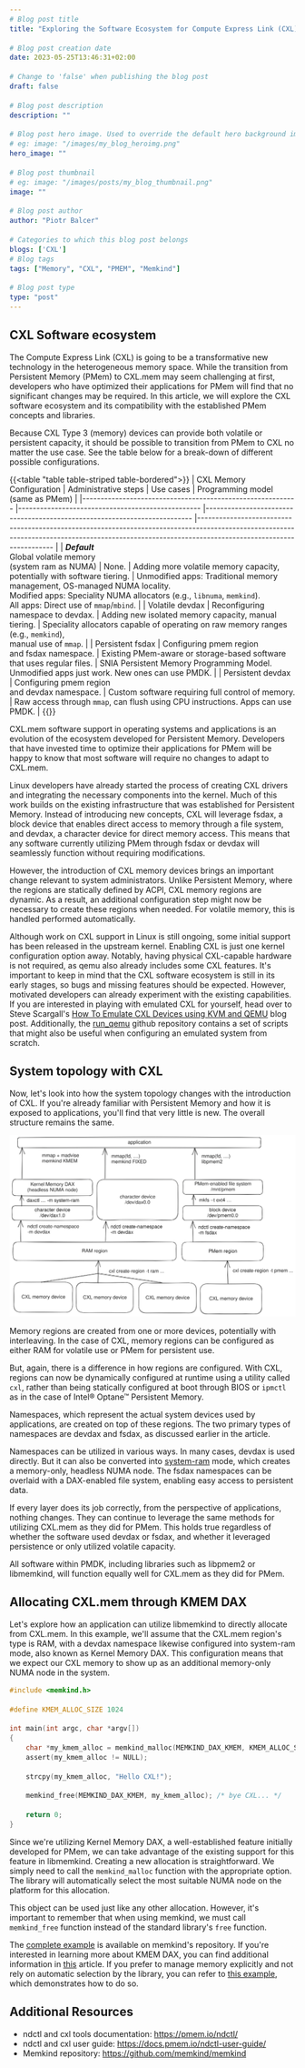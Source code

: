 ```yaml
---
# Blog post title
title: "Exploring the Software Ecosystem for Compute Express Link (CXL) Memory"

# Blog post creation date
date: 2023-05-25T13:46:31+02:00

# Change to 'false' when publishing the blog post
draft: false

# Blog post description
description: ""

# Blog post hero image. Used to override the default hero background image.
# eg: image: "/images/my_blog_heroimg.png"
hero_image: ""

# Blog post thumbnail
# eg: image: "/images/posts/my_blog_thumbnail.png"
image: ""

# Blog post author
author: "Piotr Balcer"

# Categories to which this blog post belongs
blogs: ['CXL']
# Blog tags
tags: ["Memory", "CXL", "PMEM", "Memkind"]

# Blog post type
type: "post"
---
```



## CXL Software ecosystem

The Compute Express Link (CXL) is going to be a transformative new technology
in the heterogeneous memory space. While the transition from
Persistent Memory (PMem) to CXL.mem may seem challenging at first, developers who have
optimized their applications for PMem will find that no significant changes
may be required. In this article, we will explore the CXL software ecosystem
and its compatibility with the established PMem concepts and libraries.

Because CXL Type 3 (memory) devices can provide both volatile or persistent capacity,
it should be possible to transition from PMem to CXL no matter the use case. See
the table below for a break-down of different possible configurations.

{{<table "table table-striped table-bordered">}}
| CXL Memory Configuration                                  	| Administrative steps                             	| Use cases                                                                	| Programming model<br>(same as PMem)                                                                                                                                                                 	|
|-----------------------------------------------------------	|--------------------------------------------------	|--------------------------------------------------------------------------	|--------------------------------------------------------------------------------------------------------------------------------------------------------------------------------------------------	|
| <b><i>Default</i></b><br>Global volatile memory<br>(system ram as NUMA) 	| None.                                            	| Adding more volatile memory capacity, potentially with software tiering. 	| Unmodified apps: Traditional memory management, OS-managed NUMA locality.<br>Modified apps: Speciality NUMA allocators (e.g., `libnuma`, `memkind`).<br>All apps: Direct use of `mmap`/`mbind`. 	|
| Volatile devdax                                           	| Reconfiguring namespace to devdax.               	| Adding new isolated memory capacity, manual tiering.                     	| Speciality allocators capable of operating on raw memory ranges (e.g., `memkind`),<br>manual use of `mmap`.                                                                                      	|
| Persistent fsdax                                          	| Configuring pmem region<br>and fsdax namespace.  	| Existing PMem-aware or storage-based software that uses regular files.   	| SNIA Persistent Memory Programming Model.<br>Unmodified apps just work. New ones can use PMDK.                                                                                                   	|
| Persistent devdax                                         	| Configuring pmem region<br>and devdax namespace. 	| Custom software requiring full control of memory.                        	| Raw access through `mmap`, can flush using CPU instructions. Apps can use PMDK.                                                                                                                  	|
{{</table>}}

CXL.mem software support in operating systems and applications is an evolution
of the ecosystem developed for Persistent Memory. Developers that have invested
time to optimize their applications for PMem will be happy to know
that most software will require no changes to adapt to CXL.mem.

Linux developers have already started the process of creating CXL drivers
and integrating the necessary components into the kernel. Much of this work
builds on the existing infrastructure that was established for Persistent Memory.
Instead of introducing new concepts, CXL will leverage fsdax, a block device
that enables direct access to memory through a file system, and devdax,
a character device for direct memory access. This means that any software currently
utilizing PMem through fsdax or devdax will seamlessly function without
requiring modifications.

However, the introduction of CXL memory devices brings an important change relevant
to system administrators. Unlike Persistent Memory, where the regions
are statically defined by ACPI, CXL memory regions are dynamic. As a result,
an additional configuration step might now be necessary to create these regions when needed.
For volatile memory, this is handled performed automatically.

Although work on CXL support in Linux is still ongoing, some initial support
has been released in the upstream kernel. Enabling CXL is just one kernel
configuration option away. Notably, having physical CXL-capable hardware is not
required, as qemu also already includes some CXL features. It's important
to keep in mind that the CXL software ecosystem is still in its early stages, so
bugs and missing features should be expected. However, motivated developers
can already experiment with the existing capabilities. If you are interested
in playing with emulated CXL for yourself, head over to Steve Scargall's
[How To Emulate CXL Devices using KVM and QEMU][steves-qemu-cxl-post] blog post.
Additionally, the [run_qemu][run_qemu_gh] github repository contains a set of
scripts that might also be useful when configuring an emulated system from scratch.

## System topology with CXL

Now, let's look into how the system topology changes with the introduction of CXL.
If you're already familiar with Persistent Memory and how it is exposed
to applications, you'll find that very little is new. The overall structure remains the same.

![overview](/images/posts/cxl-stack.png)

Memory regions are created from one or more devices, potentially with interleaving.
In the case of CXL, memory regions can be configured as either RAM for volatile use
or PMem for persistent use.

But, again, there is a difference in how regions are configured. With CXL, regions
can now be dynamically configured at runtime using a utility called `cxl`, rather
than being statically configured at boot through BIOS or `ipmctl` as in the case
of Intel® Optane™ Persistent Memory.

Namespaces, which represent the actual system devices used by applications, are created
on top of these regions. The two primary types of namespaces are devdax and fsdax,
as discussed earlier in the article.

Namespaces can be utilized in various ways. In many cases, devdax is used directly.
But it can also be converted into [system-ram][system-ram] mode, which creates
a memory-only, headless NUMA node. The fsdax namespaces can be overlaid with
a DAX-enabled file system, enabling easy access to persistent data.

If every layer does its job correctly, from the perspective of applications,
nothing changes. They can continue to leverage the same methods for utilizing CXL.mem
as they did for PMem. This holds true regardless of whether the software used
devdax or fsdax, and whether it leveraged persistence or only utilized volatile capacity.

All software within PMDK, including libraries such as libpmem2 or libmemkind,
will function equally well for CXL.mem as they did for PMem.

## Allocating CXL.mem through KMEM DAX

Let's explore how an application can utilize libmemkind to directly allocate from CXL.mem.
In this example, we'll assume that the CXL.mem region's type is RAM, with
a devdax namespace likewise configured into system-ram mode, also known as
Kernel Memory DAX. This configuration means that we expect our CXL memory
to show up as an additional memory-only NUMA node in the system.

```C
#include <memkind.h>

#define KMEM_ALLOC_SIZE 1024

int main(int argc, char *argv[])
{
    char *my_kmem_alloc = memkind_malloc(MEMKIND_DAX_KMEM, KMEM_ALLOC_SIZE);
    assert(my_kmem_alloc != NULL);

    strcpy(my_kmem_alloc, "Hello CXL!");

    memkind_free(MEMKIND_DAX_KMEM, my_kmem_alloc); /* bye CXL... */

    return 0;
}
```

Since we're utilizing Kernel Memory DAX, a well-established feature initially developed
for PMem, we can take advantage of the existing support for this feature in libmemkind.
Creating a new allocation is straightforward. We simply need to call
the `memkind_malloc` function with the appropriate option. The library will automatically
select the most suitable NUMA node on the platform for this allocation.

This object can be used just like any other allocation. However, it's important
to remember that when using memkind, we must call `memkind_free` function instead
of the standard library's `free` function.

The [complete example][memkind-full-example] is available on memkind's repository.
If you're interested in learning more about KMEM DAX, you can find additional information
in [this][kmem-dax] article. If you prefer to manage memory explicitly and not rely
on automatic selection by the library, you can refer
to [this example][fixed-kind-example], which demonstrates how to do so.

## Additional Resources

- ndctl and cxl tools documentation: https://pmem.io/ndctl/
- ndctl and cxl user guide: https://docs.pmem.io/ndctl-user-guide/
- Memkind repository: https://github.com/memkind/memkind 

[system-ram]: https://docs.pmem.io/ndctl-user-guide/daxctl-man-pages/daxctl-create-device#description
[memkind-full-example]: https://github.com/memkind/memkind/blob/master/examples/pmem_and_dax_kmem_kind.c
[kmem-dax]: https://pmem.io/blog/2020/01/memkind-support-for-kmem-dax-option/
[fixed-kind-example]: https://github.com/memkind/memkind/blob/master/examples/fixed_malloc.c
[steves-qemu-cxl-post]: https://stevescargall.com/blog/2022/01/20/how-to-emulate-cxl-devices-using-kvm-and-qemu/
[run_qemu_gh]: https://github.com/pmem/run_qemu